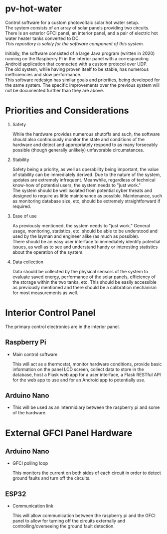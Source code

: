 # pv-hot-water
Control software for a custom photovoltaic solar hot water setup.  
The system consists of an array of solar panels providing two circuits.
There is an exterior GFCI panel, an interior panel, and a pair of electric
hot water heater tanks converted to DC.  
*This repository is solely for the software component of this system.*

Initially, the software consisted of a large Java program (written in 2020)
running on the Raspberry Pi in the interior panel with a corresponding
Android application that connected with a custom protocol over UDP.  
The old system, while having proven itself to be stable, has numerous
inefficiencies and slow performance.  
This software redesign has similar goals and priorities, being developed
for the same system. The specific improvements over the previous system will
not be documented further than they are above.

# Priorities and Considerations
1. Safety
   
   While the hardware provides numerous shutoffs and such, the software should also
   continuously monitor the state and conditions of the hardware and detect and
   appropriately respond to as many forseeably possible (though generally unlikely)
   unfavorable circumstances.
   
3. Stability

   Safety being a priority, as well as operability being important, the value of
   stability can be immediately derived. Due to the nature of the system, updates
   are extremely infrequent. Meanwhile, regardless of technical know-how of
   potential users, the system needs to "just work."  
   The system should be well isolated from potential cyber threats and designed
   to require as little maintenance as possible. Maintenance, such as
   monitoring database size, etc, should be extremely straightforward if required.
   
5. Ease of use

   As previously mentioned, the system needs to "just work."
   General usage, monitoring, statistics, etc. should be able to be understood
   and used by the layman and engineer alike (as much as possible).  
   There should be an easy user interface to immediately identify
   potential issues, as well as to see and understand handy or
   interesting statistics about the operation of the system.
   
7. Data collection

   Data should be collected by the physical sensors of the system to evaluate
   saved energy, performance of the solar panels, efficiency of the storage
   within the two tanks, etc.
   This should be easily accessible as previously mentioned and there should
   be a calibration mechanism for most measurements as well.

# Interior Control Panel
The primary control electronics are in the interior panel.

## Raspberry Pi
- Main control software
  
  This will act as a thermostat, monitor hardware conditions, provide basic
  information on the panel LCD screen, collect data to store in the database,
  host a Flask web app for a user interface, a Flask RESTful API for the
  web app to use and for an Android app to potentially use.

## Arduino Nano
- This will be used as an intermidiary between the raspberry pi and some of the hardware.

# External GFCI Panel Hardware

## Arduino Nano
- GFCI polling loop
  
  This monitors the current on both sides of each circuit in order to
  detect ground faults and turn off the circuits.

## ESP32
- Communication link

  This will allow communication between the raspberry pi and the GFCI panel
  to allow for turning off the circuits externally and controlling/overseeing the
  ground fault detection.
